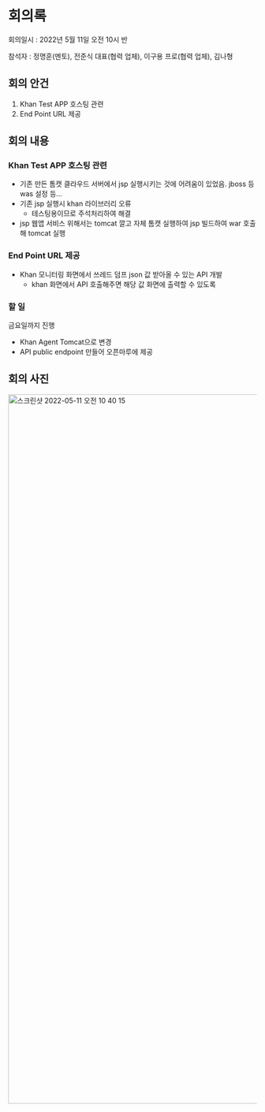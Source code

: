 # 회의록
회의일시 : 2022년 5월 11일 오전 10시 반

참석자 : 정명훈(멘토), 전준식 대표(협력 업체), 이구용 프로(협력 업체), 김나형

## 회의 안건
1. Khan Test APP 호스팅 관련
2. End Point URL 제공

## 회의 내용
### Khan Test APP 호스팅 관련
- 기존 만든 톰캣 클라우드 서버에서 jsp 실행시키는 것에 어려움이 있었음. jboss 등 was 설정 등...
- 기존 jsp 실행시 khan 라이브러리 오류 
  - 테스팅용이므로 주석처리하여 해결
- jsp 웹앱 서비스 위해서는 tomcat 깔고 자체 톰캣 실행하여 jsp 빌드하여 war 호출해 tomcat 실행

### End Point URL 제공
- Khan 모니터링 화면에서 쓰레드 덤프 json 값 받아올 수 있는 API 개발
  - khan 화면에서 API 호출해주면 해당 값 화면에 출력할 수 있도록

### 할 일
금요일까지 진행
- Khan Agent Tomcat으로 변경
- API public endpoint 만들어 오픈마루에 제공

## 회의 사진
<img width="1440" alt="스크린샷 2022-05-11 오전 10 40 15" src="https://user-images.githubusercontent.com/54229039/167753336-b5810c73-b152-48b4-bdb9-078d2e4210fc.png">
